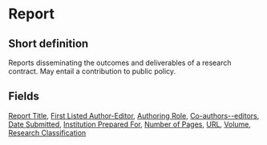 # Report
## Short definition
Reports disseminating the outcomes and deliverables of a research contract. May entail a contribution to public policy.
## Fields
[Report Title](../Object-Fields/Report/Report%20Title.md),
[First Listed Author-Editor](../Object-Fields/Report/First%20Listed%20Author-Editor.md),
[Authoring Role](../Object-Fields/Report/Authoring%20Role.md),
[Co-authors--editors](../Object-Fields/Report/Co-authors--editors.md),
[Date Submitted](../Object-Fields/Report/Date%20Submitted.md),
[Institution Prepared For](../Object-Fields/Report/Institution%20Prepared%20For.md),
[Number of Pages](../Object-Fields/Report/Number%20of%20Pages.md),
[URL](../Object-Fields/Report/URL.md),
[Volume](../Object-Fields/Report/Volume.md),
[Research Classification](../Object-Fields/Report/Research%20Classification.md)

